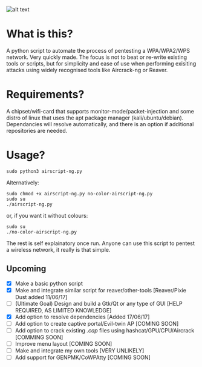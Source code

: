 ![alt text](https://goo.gl/wNmRxs)
# What is this?
A python script to automate the process of pentesting a WPA/WPA2/WPS network. Very quickly made. The focus is not to beat or re-write existing tools or scripts, but for simplicity and ease of use when performing exisiting attacks using widely recognised tools like Aircrack-ng or Reaver.  

# Requirements?
A chipset/wifi-card that supports monitor-mode/packet-injection and some distro of linux that uses the apt package manager (kali/ubuntu/debian). Dependancies will resolve automatically, and there is an option if additional repositories are needed.

# Usage?
```
sudo python3 airscript-ng.py
```
Alternatively: 
```
sudo chmod +x airscript-ng.py no-color-airscript-ng.py
sudo su
./airscript-ng.py
```
or, if you want it without colours:
```
sudo su
./no-color-airscript-ng.py
```
The rest is self explainatory once run. Anyone can use this script to pentest a wireless network, it really is that simple.

## Upcoming
- [x] Make a basic python script
- [x] Make and integrate similar script for reaver/other-tools [Reaver/Pixie Dust added 11/06/17]
- [ ] (Ultimate Goal) Design and build a Gtk/Qt or any type of GUI [HELP REQUIRED, AS LIMITED KNOWLEDGE]
- [x] Add option to resolve dependencies [Added 17/06/17]
- [ ] Add option to create captive portal/Evil-twin AP [COMING SOON]
- [ ] Add option to crack existing *.cap* files using hashcat/GPU/CPU/Aircrack [COMMING SOON]
- [ ] Improve menu layout [COMING SOON]
- [ ] Make and integrate my own tools [VERY UNLIKELY]
- [ ] Add support for GENPMK/CoWPAtty [COMING SOON]
